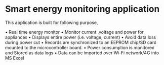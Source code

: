 # Smart energy monitoring application

This application is built for following purpose,

•	Real time energy monitor
•	Monitor current ,voltage and power for appliances
•	Displays entire power (i.e. voltage, current) 
•	Avoid data loss during power cut 
•	Records are synchronized to an EEPROM chip/SD card mounted to the
  microcontroller board. 
•	Power consumption is monitored and Stored as data logs 
•	Data can be imported over Wi-Fi network/4G into MS Excel


